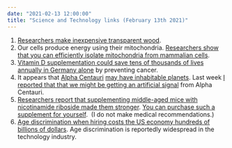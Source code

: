 ```yaml
---
date: "2021-02-13 12:00:00"
title: "Science and Technology links (February 13th 2021)"
---
```




1. [Researchers make inexpensive transparent wood](https://advances.sciencemag.org/content/7/5/eabd7342.full).
1. Our cells produce energy using their mitochondria. [Researchers show that you can efficiently isolate mitochondria from mammalian cells](https://www.sciencedirect.com/science/article/pii/S2215016120304179?via=ihub).
1. [Vitamin D supplementation could save tens of thousands of lives annually in Germany alone](https://pubmed.ncbi.nlm.nih.gov/33540476/) by preventing cancer.
1. It appears that [Alpha Centauri](https://en.wikipedia.org/wiki/Alpha_Centauri) [may have inhabitable planets](https://www.nature.com/articles/s41467-021-21176-6). Last week [I reported that that we might be getting an artificial signal](https://www.scientificamerican.com/article/alien-hunters-discover-mysterious-signal-from-proxima-centauri/) from Alpha Centauri.
1. [Researchers report that supplementing middle-aged mice with nicotinamide riboside made them stronger](https://www.sciencedirect.com/science/article/abs/pii/S0899900721000514). [You can purchase such a supplement for yourself](https://www.amazon.com/TRU-NIAGEN-Advanced-Nicotinamide-Increases/dp/B07FB6NR8V/).  (I do not make medical recommendations.)
1. [Age discrimination when hiring costs the US economy hundreds of billions of dollars](https://www.nature.com/articles/s43587-020-00023-1). Age discrimination is reportedly widespread in the technology industry.


